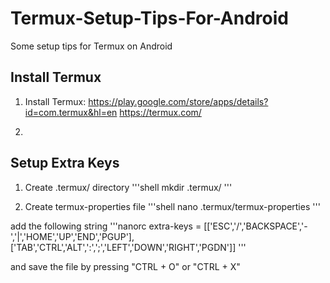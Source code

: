 # Termux-Setup-Tips-For-Android
Some setup tips for Termux on Android


## Install Termux
1. Install Termux:
https://play.google.com/store/apps/details?id=com.termux&hl=en
https://termux.com/

2. 

## Setup Extra Keys
1. Create .termux/ directory
'''shell
mkdir .termux/
'''

2. Create termux-properties file
'''shell
nano .termux/termux-properties
'''

add the following string
'''nanorc
extra-keys = [['ESC','/','BACKSPACE','-','|','HOME','UP','END','PGUP'],['TAB','CTRL','ALT',':',';','LEFT','DOWN','RIGHT','PGDN']]
'''

and save the file by pressing "CTRL + O" or "CTRL + X"

